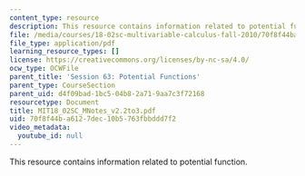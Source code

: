 ```yaml
---
content_type: resource
description: This resource contains information related to potential function.
file: /media/courses/18-02sc-multivariable-calculus-fall-2010/70f8f44ba6127dec10b5763fbbddd7f2_MIT18_02SC_MNotes_v2.2to3.pdf
file_type: application/pdf
learning_resource_types: []
license: https://creativecommons.org/licenses/by-nc-sa/4.0/
ocw_type: OCWFile
parent_title: 'Session 63: Potential Functions'
parent_type: CourseSection
parent_uid: d4f09bad-1bc5-04b8-2a71-9aa7c3f72168
resourcetype: Document
title: MIT18_02SC_MNotes_v2.2to3.pdf
uid: 70f8f44b-a612-7dec-10b5-763fbbddd7f2
video_metadata:
  youtube_id: null
---
```

This resource contains information related to potential function.